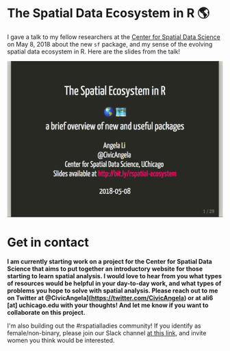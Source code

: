 # The Spatial Data Ecosystem in R 🌎

I gave a talk to my fellow researchers at the [Center for Spatial Data Science](https://spatial.uchicago.edu/) on May 8, 2018 about the new `sf` package, and my sense of the evolving spatial data ecosystem in R. Here are the slides from the talk!

[![](images/slide-title.png)](https://angela-li.github.io/slides/2018-05-08/rspatial-ecosystem.html)

Get in contact
=================
**I am currently starting work on a project for the Center for Spatial Data Science that aims to put together an introductory website for those starting to learn spatial analysis. I would love to hear from you what types of resources would be helpful in your day-to-day work, and what types of problems you hope to solve with spatial analysis. Please reach out to me on Twitter at @CivicAngela](https://twitter.com/CivicAngela) or at ali6 [at] uchicago.edu with your thoughts! And let me know if you want to collaborate on this project.**

I'm also building out the #rspatialladies community! If you identify as female/non-binary, please join our Slack channel [at this link](https://join.slack.com/t/r-spatialladies/shared_invite/enQtMzU1MTIwMjU2NzUyLTBkZjU1NDFiZGU3YzNmN2Y0Y2NiYTM2Njk2ZjI5M2IyMTNiNjI3ZDQ4MzEyMjQxNjM2YWU2ZGVkZWRiYmU1ZDM), and invite women you think would be interested.
